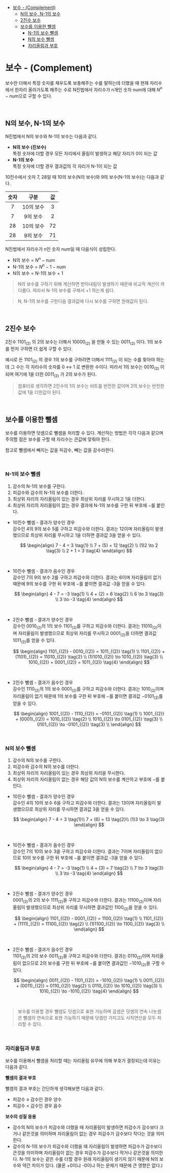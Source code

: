 - [보수 - (Complement)](#보수---complement)
  - [N의 보수, N-1의 보수](#n의-보수-n-1의-보수)
  - [2진수 보수](#2진수-보수)
  - [보수를 이용한 뺄셈](#보수를-이용한-뺄셈)
    - [N-1의 보수 뺄셈](#n-1의-보수-뺄셈)
    - [N의 보수 뺄셈](#n의-보수-뺄셈)
    - [자리올림과 부호](#자리올림과-부호)

# 보수 - (Complement)

보수란 더해서 특정 숫자를 채우도록 보충해주는 수를 말하는데 더했을 때 현재 자리수에서 한자리 올라가도록 해주는 수로 N진법에서 자리수가 n개인 숫자 num에 대해 $N^n - \text{num}$으로 구할 수 있다.

<br>

## N의 보수, N-1의 보수

N진법에서 N의 보수와 N-1의 보수는 다음과 같다.

* **N의 보수 (진보수)**  
    특정 숫자에 더할 경우 모든 자리에서 올림이 발생하고 해당 자리가 0이 되는 값
* **N-1의 보수**  
    특정 숫자에 더할 경우 결과값의 각 자리가 N-1이 되는 값

10진수에서 숫자 7, 28일 때 10의 보수(N의 보수)와  9의 보수(N-1의 보수)는 다음과 같다.

| 숫자  |   구분    |  값   |
| :---: | :-------: | :---: |
|   7   | 10의 보수 |   3   |
|   7   | 9의 보수  |   2   |
|  28   | 10의 보수 |  72   |
|  28   | 9의 보수  |  71   |


N진법에서 자리수가 n인 숫자 num일 때 다음식이 성립한다.

- N의 보수 = $N^n - \text{num}$
- N-1의 보수 = $N^n - 1 - \text{num}$
- N의 보수 = N-1의 보수 + 1

> N의 보수를 구하기 위해 계산하면 받아내림이 발생하기 때문에 비교적 계산이 까다롭다. 따라서 N-1의 보수를 구해서 +1 하는게 쉽다.

> N, N-1의 보수를 구한다음 결과값에 다시 보수를 구하면 원래값이 된다.

<br>

## 2진수 보수

2진수 $1101_{(2)}$ 의 2의 보수는 더해서 $10000_{(2)}$ 을 만들 수 있는 $0011_{(2)}$ 이다. 1의 보수를 먼저 구하면 더 쉽게 구할 수 있다.

예시로 든 $1101_{(2)}$ 의 경우 1의 보수를 구하려면 더해서 $1111_{(2)}$ 이 되는 수를 찾아야 하는데 그 수는 각 자리수의 숫자를 0 ↔ 1 로 변환한 수이다. 따라서 1의 보수는 $0010_{(2)}$ 이 되며 여기에 1을 더한 $0011_{(2)}$ 가 2의 보수가 된다.

> 컴퓨터로 생각하면 2진수의 1의 보수는 비트를 반전한 값이며 2의 보수는 반전한 값에 1을 더한값이 된다.

<br>

## 보수를 이용한 뺄셈

보수를 이용하면 덧셈으로 뺄셈을 처리할 수 있다. 계산하는 방법은 각각 다음과 같으며 주의할 점은 보수를 구할 때 자리수는 큰값에 맞춰야 한다.

참고로 뺄셈에서 빼지는 값을 피감수, 빼는 값을 감수라한다.

<br>

### N-1의 보수 뺄셈

1. 감수의 N-1의 보수를 구한다.
2. 피감수와 감수의 N-1의 보수를 더한다.
3. 최상위 자리의 자리올림이 있는 경우 최상위 자리를 무시하고 1을 더한다.
4. 최상위 자리의 자리올림이 없는 경우 결과에 N-1의 보수를 구한 뒤 부호에 $-$를 붙인다.

* 10진수 뺄셈 - 결과가 양수인 경우  
  감수인 4의 9의 보수 5를 구하고 피감수와 더한다. 결과는 12이며 자리올림이 발생했으므로 최상위 자리를 무시하고 1을 더하면 결과값 3을 얻을 수 있다.

  $$
  \begin{align}
  7 - 4 = 3 \tag{1} \\
  7 + (5) = 12 \tag{2} \\
  (1)2 \to 2 \tag{3} \\
  2 + 1 = 3 \tag{4}
  \end{align}
  $$

<br>

* 10진수 뺄셈 - 결과가 음수인 경우  
  감수인 7의 9의 보수 2를 구하고 피감수와 더한다. 결과는 6이며 자리올림이 없기 때문에 9의 보수를 구한 뒤 부호에 $-$를 붙이면 결과값 -3을 얻을 수 있다.
  
  $$
  \begin{align}
  4 - 7 = -3 \tag{1} \\
  4 + (2) = 6 \tag{2} \\
  6 \to 3 \tag{3} \\
  3 \to -3 \tag{4}
  \end{align}
  $$

<br>

* 2진수 뺄셈 - 결과가 양수인 경우  
  감수인 $0010_{(2)}$의 1의 보수 $1101_{(2)}$를 구하고 피감수와 더한다. 결과는 $11010_{(2)}$이며 자리올림이 발생했으므로 최상위 자리를 무시하고 $0001_{(2)}$을 더하면 결과값 $1011_{(2)}$를 얻을 수 있다.
  
  $$
  \begin{align}
  1101_{(2)} - 0010_{(2)} = 1011_{(2)} \tag{1} \\
  1101_{(2)} + (1101)_{(2)} = 11010_{(2)} \tag{2} \\
  (1)1010_{(2)} \to 1010_{(2)} \tag{3} \\
  1010_{(2)} + 0001_{(2)} = 1011_{(2)} \tag{4}
  \end{align}
  $$

<br>

* 2진수 뺄셈 - 결과가 음수인 경우  
  감수인 $1110_{(2)}$의 1의 보수 $0001_{(2)}$를 구하고 피감수와 더한다. 결과는 $1010_{(2)}$이며 자리올림이 없기 때문에 1의 보수를 구한 뒤 부호에 $-$를 붙이면 결과값 $-0101_{(2)}$를 얻을 수 있다.
  
  $$
  \begin{align}
  1001_{(2)} - 1110_{(2)} = -0101_{(2)} \tag{1} \\
  1001_{(2)} + (0001)_{(2)} = 1010_{(2)} \tag{2} \\
  1010_{(2)} \to 0101_{(2)} \tag{3} \\
  0101_{(2)} \to -0101_{(2)} \tag{3} \\
  \end{align}
  $$

<br>

### N의 보수 뺄셈

1. 감수의 N의 보수를 구한다.
2. 피감수와 감수의 N의 보수를 더한다.
3. 최상위 자리의 자리올림이 있는 경우 최상위 자리을 무시한다.
4. 최상위 자리의 자리올림이 없는 경우 해당 값의 N의 보수를 계산하고 부호에 $-$를 붙인다.

* 10진수 뺄셈 - 결과가 양수인 경우  
  감수인 4의 10의 보수 6을 구하고 피감수와 더한다. 결과는 13이며 자리올림이 발생했으므로 최상위 자리를 무시하면 결과값 3을 얻을 수 있다.

  $$
  \begin{align}
  7 - 4 = 3 \tag{1}\\
  7 + (6) = 13 \tag{2}\\
  (1)3 \to 3 \tag{3} 
  \end{align}
  $$

<br>

* 10진수 뺄셈 - 결과가 음수인 경우  
  감수인 7의 10의 보수 3을 구하고 피감수와 더한다. 결과는 7이며 자리올림이 없으므로 10의 보수를 구한 뒤 부호에 $-$를 붙이면 결과값 -3을 얻을 수 있다.

  $$ 
  \begin{align}
  4 - 7 = -3 \tag{1} \\
  4 + (3) = 7 \tag{2} \\
  7 \to 3 \tag{3} \\ 
  3 \to -3 \tag{4}
  \end{align}
  $$

<br>

* 2진수 뺄셈 - 결과가 양수인 경우  
  $0001_{(2)}$의 2의 보수 $1111_{(2)}$을 구하고 피감수와 더한다. 결과는 $11100_{(2)}$이며 자리올림이 발생했으므로 최상위 자리를 무시하면 결과값인 $1100_{(2)}$을 얻을 수 있다.
  
  $$
  \begin{align}
  1101_{(2)} - 0001_{(2)} = 1100_{(2)} \tag{1} \\
  1101_{(2)} + (1111)_{(2)} = 11100_{(2)} \tag{2} \\
  (1)1100_{(2)} \to 1100_{(2)} \tag{3} \\
  \end{align}
  $$

<br>

* 2진수 뺄셈 - 결과가 음수인 경우  
  $1101_{(2)}$의 2의 보수 $0011_{(2)}$을 구하고 피감수와 더한다. 결과는 $0110_{(2)}$이며 자리올림이 없으므로 2의 보수를 구한 뒤 부호에 $-$를 붙이면 결과값인 $-1010_{(2)}$을 구할 수 있다.

  $$
  \begin{align}
  0011_{(2)} - 1101_{(2)} = -1010_{(2)} \tag{1} \\
  0011_{(2)} + (0011)_{(2)} = 0110_{(2)} \tag{2} \\
  0110_{(2)} \to 1010_{(2)} \tag{3} \\
  1010_{(2)} \to -1010_{(2)} \tag{4}
  \end{align}
  $$

<br>

> 보수를 이용할 경우 뺄셈도 덧셈으로 표현 가능하며 곱셈은 덧셈의 연속 나눗셈은 뺄셈의 연속으로 표현 가능하기 때문에 덧셈만 
가지고도 사칙연산을 모두 처리할 수 있다.

<br>

### 자리올림과 부호

보수를 이용해서 뺄셈을 처리할 때는 자리올림 유무에 의해 부호가 결정되는데 이유는 다음과 같다.

**뺄셈의 결과 부호**

뺄셈의 결과 부호는 간단하게 생각해보면 다음과 같다.

* 피감수 $\ge$ 감수인 경우 양수
* 피감수 $<$ 감수인 경우 음수

**보수의 성질 응용**

* 감수의 N의 보수가 피감수와 더했을 때 자리올림이 발생하면 피감수가 감수보다 크거나 같은것을 의미하며 자리올림이 없는 경우 피감수가 감수보다 작다는 것을 의미한다.
* 감수의 N-1의 보수가 피감수와 더했을 때 자리올림이 발생하면 피감수가 감수보다 큰것을 의미하며 자리올림이 없는 경우 피감수가 감수보다 작거나 같은것을 의미한다. N-1의 보수는 같은 수를 더할 경우 원래 자리올림이 생기지 않기 때문에 N의 보수와 약간 차이가 있다. (물론 +0이냐 -0이냐 하는 문제기 때문에 큰 영향은 없다.)